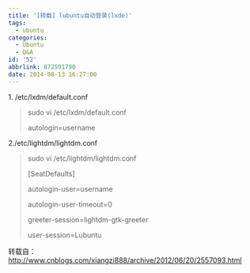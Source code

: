 ```yaml
---
title: '[转载] lubuntu自动登录(lxde)'
tags:
  - ubuntu
categories:
  - Ubuntu
  - Q&A
id: '52'
abbrlink: 872591790
date: 2014-08-13 16:27:00
---
```


1\. /etc/lxdm/default.conf

> sudo vi /etc/lxdm/default.conf
> 
> autologin=username

  

2./etc/lightdm/lightdm.conf

> sudo vi /etc/lightdm/lightdm.conf 
> 
> \[SeatDefaults\]
> 
> autologin-user=username
> 
> autologin-user-timeout=0
> 
> greeter-session=lightdm-gtk-greeter
> 
> user-session=Lubuntu
> 
>   

转载自：http://www.cnblogs.com/xiangzi888/archive/2012/06/20/2557093.html